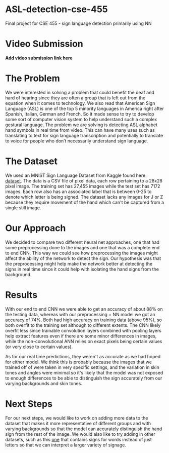 # ASL-detection-cse-455
Final project for CSE 455 - sign language detection primarily using NN

# Video Submission

**Add video submission link here**

# The Problem

We were interested in solving a problem that could benefit the deaf and hard of hearing since they are often a group that is left out from the equation when it comes to technology. We also read that American Sign Language (ASL) is one of the top 5 minority languages in America right after Spanish, Italian, German and French. So it made sense to try to develop some sort of computer vision system to help understand such a complex gestural language. The problem we are solving is detecting ASL alphabet hand symbols in real time from video. This can have many uses such as translating to text for sign language transcription and potentially to translate to voice for people who don’t necessarily understand sign language.

# The Dataset

We used an MNIST Sign Language Dataset from Kaggle found here: [dataset](https://www.kaggle.com/datamunge/sign-language-mnist). The data is a CSV file of pixel data, each row pertaining to a 28x28 pixel image. The training set has 27,455 images while the test set has 7172 images. Each row also has an associated label that is between 0-25 to denote which letter is being signed. The dataset lacks any images for J or Z because they require movement of the hand which can't be captured from a single still image.

# Our Approach

We decided to compare two different neural net approaches, one that had some preprocessing done to the images and one that was a complete end to end CNN. This way we could see how preprocessing the images might affect the ability of the network to detect the sign. Our hypothesis was that the preprocessing might help make the network better at detecting the signs in real time since it could help with isolating the hand signs from the background.

# Results

With our end to end CNN we were able to get an accuracy of about 88% on the testing data, whereas with our preprocessing + NN model we got an accuracy of 74%. Both had high accuracy on training data (above 95%), so both overfit to the training set although to different extents. The CNN likely overfit less since trainable convolution layers combined with pooling layers help extract features even if there are some minor differences in images, while the non-convolutional ANN relies on exact pixels being certain values (or very close to certain values).

As for our real time predictions, they weren't as accurate as we had hoped for either model. We think this is probably because the images that we trained off of were taken in very specific settings, and the variation in skin tones and angles were minimal so it's likely that the model was not exposed to enough differences to be able to distinguish the sign accurately from our varying backgrounds and skin tones. 

# Next Steps

For our next steps, we would like to work on adding more data to the dataset that makes it more representative of different groups and with varying backgrounds so that the model can accurately distinguish the hand sign from the rest of the image. We would also like to try adding in other datasets, such as this [one](https://dxli94.github.io/WLASL/) that contains signs for words instead of just letters so that we can interpret a larger variety of signage.
